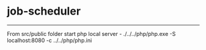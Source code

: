 # job-scheduler

--------------------------------------

From src/public folder start php local server -
./../../php/php.exe -S localhost:8080 -c ../../php/php.ini